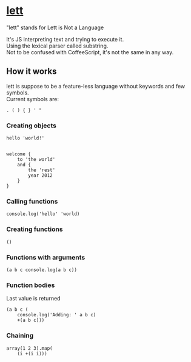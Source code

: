 [lett](http://eirikb.github.com/lett)
===

"lett" stands for Lett is Not a Language  
  
It's JS interpreting text and trying to execute it.  
Using the lexical parser called substring.  
Not to be confused with CoffeeScript, it's not the same in any way.

How it works
---

lett is suppose to be a feature-less language without keywords and few symbols.  
Current symbols are:

    . ( ) { } ' "


### Creating objects

    hello 'world!'


    welcome { 
        to 'the world'
        and {
            the 'rest'
            year 2012
        }
    } 

### Calling functions

    console.log('hello' 'world)

### Creating functions

    ()

### Functions with arguments

    (a b c console.log(a b c))

### Function bodies
Last value is returned

    (a b c (
        console.log('Adding: ' a b c)
        +(a b c)))
 
### Chaining

    array(1 2 3).map(
        (i +(i i)))
